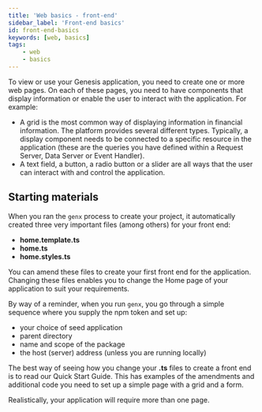 ```yaml
---
title: 'Web basics - front-end'
sidebar_label: 'Front-end basics'
id: front-end-basics
keywords: [web, basics]
tags:
    - web
    - basics
---
```


To view or use your Genesis application, you need to create one or more web pages. On each of these pages, you need to have components that display information or enable the user to interact with the application. For example:
-	A grid is the most common way of displaying information in financial information. The platform provides several different types. Typically, a display component needs to be connected to a specific resource in the application (these are the queries you have defined within a Request Server, Data Server or Event Handler).
-	A text field, a button, a radio button or a slider are all ways that the user can interact with and control the application.



## Starting materials
When you ran the `genx` process to create your project, it automatically created three very important files (among others) for your front end:
-	**home.template.ts**
-	**home.ts**
-	**home.styles.ts**


You can amend these files to create your first front end for the application. Changing these files enables you to change the Home page of your application to suit your requirements.

By way of a reminder, when you run `genx`, you go through a simple sequence where you supply the npm token and set up:
-	your choice of seed application
-	parent directory
-	name and scope of the package
-	the host (server) address (unless you are running locally)

The best way of seeing how you change your **.ts** files to create a front end is to read our Quick Start Guide. This has examples of the amendments and additional code you need to set up a simple page with a grid and a form.

Realistically, your application will require more than one page.